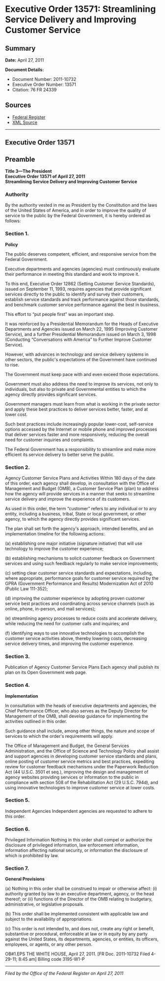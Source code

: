 # Executive Order 13571: Streamlining Service Delivery and Improving Customer Service

## Summary

**Date:** April 27, 2011

**Document Details:**
- Document Number: 2011-10732
- Executive Order Number: 13571
- Citation: 76 FR 24339

## Sources
- [Federal Register](https://www.federalregister.gov/documents/2011/05/02/2011-10732/streamlining-service-delivery-and-improving-customer-service)
- [XML Source](https://www.federalregister.gov/documents/full_text/xml/2011/05/02/2011-10732.xml)

---

## Executive Order 13571

## Preamble

**Title 3—The President**  
**Executive Order 13571 of April 27, 2011**  
**Streamlining Service Delivery and Improving Customer Service**

### Authority

By the authority vested in me as President by the Constitution and the laws of the United States of America, and in order to improve the quality of service to the public by the Federal Government, it is hereby ordered as follows:
### Section 1.

**Policy**

The public deserves competent, efficient, and responsive service from the Federal Government.

Executive departments and agencies (agencies) must continuously evaluate their performance in meeting this standard and work to improve it.

To this end, Executive Order 12862 (Setting Customer Service Standards), issued on September 11, 1993, requires agencies that provide significant services directly to the public to identify and survey their customers, establish service standards and track performance against those standards, and benchmark customer service performance against the best in business.

This effort to “put people first” was an important step.

It was reinforced by a Presidential Memorandum for the Heads of Executive Departments and Agencies issued on March 22, 1995 (Improving Customer Service), and a further Presidential Memorandum issued on March 3, 1998 (Conducting “Conversations with America” to Further Improve Customer Service).

However, with advances in technology and service delivery systems in other sectors, the public's expectations of the Government have continued to rise.

The Government must keep pace with and even exceed those expectations.

Government must also address the need to improve its services, not only to individuals, but also to private and Governmental entities to which the agency directly provides significant services.

Government managers must learn from what is working in the private sector and apply these best practices to deliver services better, faster, and at lower cost.

Such best practices include increasingly popular lower-cost, self-service options accessed by the Internet or mobile phone and improved processes that deliver services faster and more responsively, reducing the overall need for customer inquiries and complaints.

The Federal Government has a responsibility to streamline and make more efficient its service delivery to better serve the public.
### Section 2.

Agency Customer Service Plans and Activities
Within 180 days of the date of this order, each agency shall develop, in consultation with the Office of Management and Budget (OMB), a Customer Service Plan (plan) to address how the agency will provide services in a manner that seeks to streamline service delivery and improve the experience of its customers.

As used in this order, the term “customer” refers to any individual or to any entity, including a business, tribal, State or local government, or other agency, to which the agency directly provides significant services.

The plan shall set forth the agency's approach, intended benefits, and an implementation timeline for the following actions:

(a) establishing one major initiative (signature initiative) that will use technology to improve the customer experience;

(b) establishing mechanisms to solicit customer feedback on Government services and using such feedback regularly to make service improvements;

(c) setting clear customer service standards and expectations, including, where appropriate, performance goals for customer service required by the 
GPRA (Government Performance and Results) Modernization Act of 2010 (Public Law 111-352);

(d) improving the customer experience by adopting proven customer service best practices and coordinating across service channels (such as online, phone, in-person, and mail services);

(e) streamlining agency processes to reduce costs and accelerate delivery, while reducing the need for customer calls and inquiries; and

(f) identifying ways to use innovative technologies to accomplish the customer service activities above, thereby lowering costs, decreasing service delivery times, and improving the customer experience.
### Section 3.

Publication of Agency Customer Service Plans
Each agency shall publish its plan on its Open Government web page.
### Section 4.

**Implementation**

In consultation with the heads of executive departments and agencies, the Chief Performance Officer, who also serves as the Deputy Director for Management of the OMB, shall develop guidance for implementing the activities outlined in this order.

Such guidance shall include, among other things, the nature and scope of services to which the order's requirements will apply.

The Office of Management and Budget, the General Services Administration, and the Office of Science and Technology Policy shall assist and support agencies in developing customer service standards and plans, online posting of customer service metrics and best practices, expediting review for customer feedback mechanisms under the Paperwork Reduction Act (44 U.S.C. 3501 et seq.), improving the design and management of agency websites providing services or information to the public in compliance with section 508 of the Rehabilitation Act (29 U.S.C. 794d), and using innovative technologies to improve customer service at lower costs.
### Section 5.

Independent Agencies
Independent agencies are requested to adhere to this order.
### Section 6.

Privileged Information
Nothing in this order shall compel or authorize the disclosure of privileged information, law enforcement information, information affecting national security, or information the disclosure of which is prohibited by law.
### Section 7.

**General Provisions**

(a) Nothing in this order shall be construed to impair or otherwise affect:
    (i) authority granted by law to an executive department, agency, or the head thereof; or 
    (ii) functions of the Director of the OMB relating to budgetary, administrative, or legislative proposals.

(b) This order shall be implemented consistent with applicable law and subject to the availability of appropriations.

(c) This order is not intended to, and does not, create any right or benefit, substantive or procedural, enforceable at law or in equity by any party against the United States, its departments, agencies, or entities, its officers, employees, or agents, or any other person.

OB#1.EPS
THE WHITE HOUSE,
April 27, 2011.
[FR Doc. 2011-10732
Filed 4-29-11; 8:45 am]
Billing code 3195-W1-P

---

*Filed by the Office of the Federal Register on April 27, 2011*
